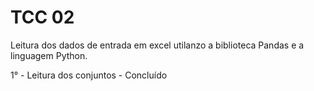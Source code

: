 # TCC 02

Leitura dos dados de entrada em excel utilanzo a biblioteca Pandas e a linguagem Python.

1° -  Leitura dos conjuntos -  Concluído

